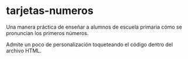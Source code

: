 # tarjetas-numeros

Una manera práctica de enseñar a alumnos de escuela primaria cómo se pronuncian los primeros números.

Admite un poco de personalización toqueteando el código dentro del archivo HTML.
